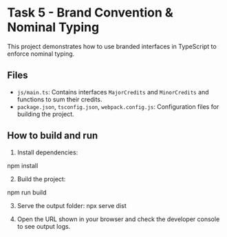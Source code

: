 # Task 5 - Brand Convention & Nominal Typing

This project demonstrates how to use branded interfaces in TypeScript to enforce nominal typing.

## Files

- `js/main.ts`: Contains interfaces `MajorCredits` and `MinorCredits` and functions to sum their credits.
- `package.json`, `tsconfig.json`, `webpack.config.js`: Configuration files for building the project.

## How to build and run

1. Install dependencies:

npm install

2. Build the project:

npm run build

3. Serve the output folder:
   npx serve dist

4. Open the URL shown in your browser and check the developer console to see output logs.
